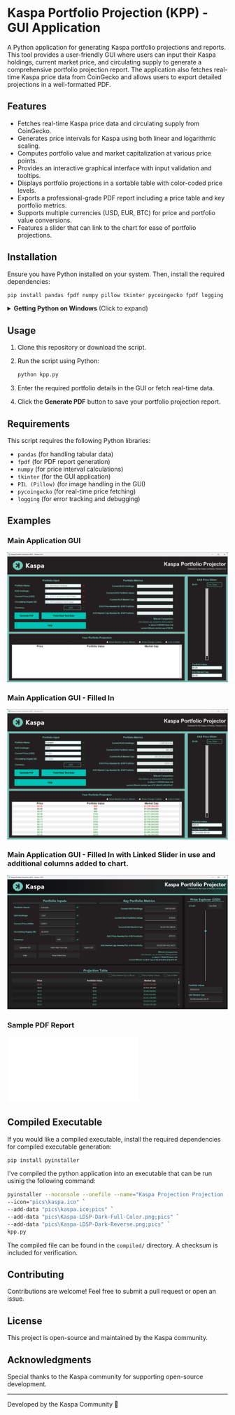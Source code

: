# Kaspa Portfolio Projection (KPP) - GUI Application

A Python application for generating Kaspa portfolio projections and reports. This tool provides a user-friendly GUI where users can input their Kaspa holdings, current market price, and circulating supply to generate a comprehensive portfolio projection report. The application also fetches real-time Kaspa price data from CoinGecko and allows users to export detailed projections in a well-formatted PDF.

## Features

- Fetches real-time Kaspa price data and circulating supply from CoinGecko.
- Generates price intervals for Kaspa using both linear and logarithmic scaling.
- Computes portfolio value and market capitalization at various price points.
- Provides an interactive graphical interface with input validation and tooltips.
- Displays portfolio projections in a sortable table with color-coded price levels.
- Exports a professional-grade PDF report including a price table and key portfolio metrics.
- Supports multiple currencies (USD, EUR, BTC) for price and portfolio value conversions.
- Features a slider that can link to the chart for ease of portfolio projections.

## Installation

Ensure you have Python installed on your system. Then, install the required dependencies:

```sh
pip install pandas fpdf numpy pillow tkinter pycoingecko fpdf logging
```

<details>
<summary><strong>Getting Python on Windows</strong> (Click to expand)</summary>

If you do not have Python installed on your Windows computer, follow these steps:

1. Visit the official Python website: [https://www.python.org/downloads/windows/](https://www.python.org/downloads/windows/)
2. Download the latest stable version of Python.
3. Run the installer and ensure you check the box **"Add Python to PATH"** before proceeding with the installation.
4. Verify the installation by opening Command Prompt (`cmd`) and running:
   ```sh
   python --version
   ```
   If Python is installed correctly, it will display the installed version number.

</details>

## Usage

1. Clone this repository or download the script.
2. Run the script using Python:

   ```sh
   python kpp.py
   ```

3. Enter the required portfolio details in the GUI or fetch real-time data.
4. Click the **Generate PDF** button to save your portfolio projection report.

## Requirements

This script requires the following Python libraries:
- `pandas` (for handling tabular data)
- `fpdf` (for PDF report generation)
- `numpy` (for price interval calculations)
- `tkinter` (for the GUI application)
- `PIL (Pillow)` (for image handling in the GUI)
- `pycoingecko` (for real-time price fetching)
- `logging` (for error tracking and debugging)

## Examples

### Main Application GUI
![Main GUI](screenshots/KPP-App-Screenshot.png)

### Main Application GUI - Filled In
![Main GUI - Filled In](screenshots/KPP-App-Screenshot-Filled_In.png)

### Main Application GUI - Filled In with Linked Slider in use and additional columns added to chart.
![Main GUI - Slider & More Columns](screenshots/KPP-App-Screenshot-Filled_In-Slider.png)

### Sample PDF Report
![Sample PDF - view in /docs](docs/KPP-App-Example-PDF.pdf)

## Compiled Executable

If you would like a compiled executable, install the required dependencies for compiled executable generation:

```sh
pip install pyinstaller
```

I've compiled the python application into an executable that can be run usinig the following command:
   ```sh
   pyinstaller --noconsole --onefile --name="Kaspa Projection Projection (KPP)" `
   --icon="pics\kaspa.ico" `
   --add-data "pics\kaspa.ico;pics" `
   --add-data "pics\Kaspa-LDSP-Dark-Full-Color.png;pics" `
   --add-data "pics\Kaspa-LDSP-Dark-Reverse.png;pics" `
   kpp.py
   ```

The compiled file can be found in the `compiled/` directory. A checksum is included for verification.

## Contributing

Contributions are welcome! Feel free to submit a pull request or open an issue.

## License

This project is open-source and maintained by the Kaspa community.

## Acknowledgments

Special thanks to the Kaspa community for supporting open-source development.

---

Developed by the Kaspa Community 🚀

